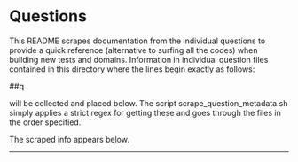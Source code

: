 # Questions

This README scrapes documentation from the individual questions to
provide a quick reference (alternative to surfing all the codes) when
building new tests and domains. Information in individual question
files contained in this directory where the lines begin exactly as
follows: 

##q

will be collected and placed below. The script
scrape\_question\_metadata.sh simply applies a strict regex for
getting these and goes through the files in the order specified. 

The scraped info appears below. 

-----------------------------------------------------------------
